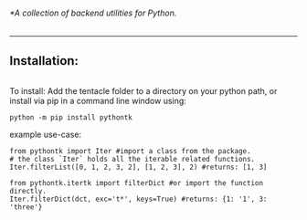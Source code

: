 ###### \*A collection of backend utilities for Python.

---

## Installation:

###### 

To install:
Add the tentacle folder to a directory on your python path, or
install via pip in a command line window using:
```
python -m pip install pythontk
```

example use-case:
```
from pythontk import Iter #import a class from the package.
# the class `Iter` holds all the iterable related functions.
Iter.filterList([0, 1, 2, 3, 2], [1, 2, 3], 2) #returns: [1, 3]
```
```
from pythontk.itertk import filterDict #or import the function directly.
Iter.filterDict(dct, exc='t*', keys=True) #returns: {1: '1', 3: 'three'}
```